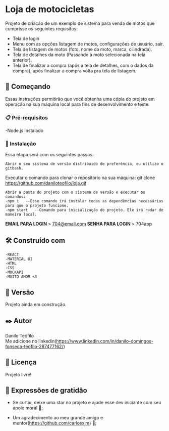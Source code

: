# Loja de motocicletas

Projeto de criação de um exemplo de sistema para venda de motos que cumprisse os seguintes requisitos: 
- Tela de login
- Menu com as opções listagem de motos, configurações de usuário, sair.
- Tela de listagem de motos (foto, nome da moto, marca, cilindrada).
- Tela de detalhes da moto (Passando a moto selecionada na tela anterior).
- Tela de finalizar a compra (após a tela de detalhes, com o dados da compra), após finalizar
a compra volta pra tela de listagem.

## 🚀 Começando

Essas instruções permitirão que você obtenha uma cópia do projeto em operação na sua máquina local para fins de desenvolvimento e teste.

### 📋 Pré-requisitos

-Node.js instalado

### 🔧 Instalação

Essa etapa será com os seguintes passos:

```
Abrir o seu sistema de versão distribuido de preferência, eu utilizo o gitbash.
```
Executar o comando para clonar o repositório na sua máquina:
git clone https://github.com/daniloteofilo/loja.git

```
Abrir a pasta do projeto com o sistema de versão e executar os comandos:
-npm i   --Esse comando irá instalar todas as dependências necessárias para que o projeto funcione.
-npm start   --Comando para inicialização do projeto. Ele irá rodar de maneira local.
```

**EMAIL PARA LOGIN**  > 704@email.com
**SENHA PARA LOGIN** > 704app

## 🛠️ Construído com
```
-REACT
-MATERIAL UI
-HTML
-CSS
-MOCKAPI
-MUITO AMOR <3
```

## 📌 Versão

Projeto ainda em construção.

## ✒️ Autor

Danilo Teófilo  
Me adicione no linkedin(https://www.linkedin.com/in/danilo-domingos-fonseca-teofilo-287477162/)


## 📄 Licença

Projeto livre!

## 🎁 Expressões de gratidão

* Se curtiu, deixe uma star no projeto e ajude esse dev iniciante com seu apoio moral 📢;

* Um agradecimento ao meu grande amigo e mentor(https://github.com/carlosxjm) 🍺;

